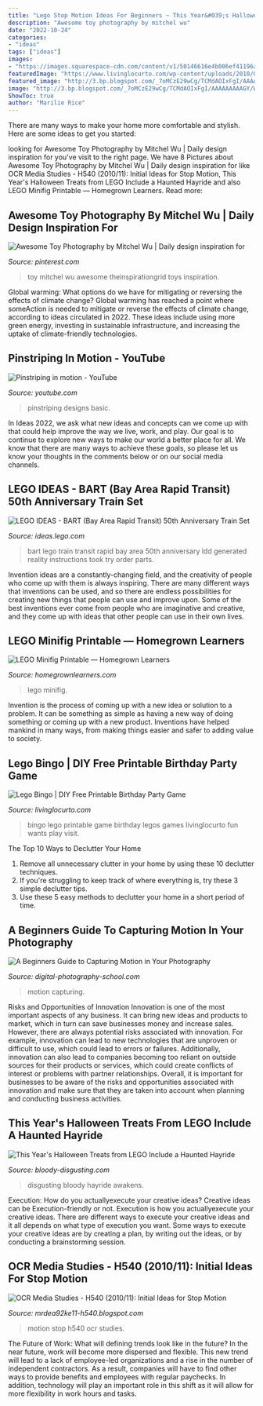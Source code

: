 ```yaml
---
title: "Lego Stop Motion Ideas For Beginners ~ This Year&#039;s Halloween Treats From Lego Include A Haunted Hayride"
description: "Awesome toy photography by mitchel wu"
date: "2022-10-24"
categories:
- "ideas"
tags: ["ideas"]
images:
- "https://images.squarespace-cdn.com/content/v1/50146616e4b006ef41196ac6/1491249608073-2U772U4JDDS93I6WMVPH/ke17ZwdGBToddI8pDm48kEa3hBrmI6NEioiTSZrCJp1Zw-zPPgdn4jUwVcJE1ZvWEtT5uBSRWt4vQZAgTJucoTqqXjS3CfNDSuuf31e0tVGh5dtaPSvvLQ3Ocsz4jK7wcmabz8CP-YpyYY3fFQi9sDqWIIaSPh2v08GbKqpiV54/image-asset.png"
featuredImage: "https://www.livinglocurto.com/wp-content/uploads/2010/07/Lego-Bingo-Game-Free-Printable-Party-Idea.png"
featured_image: "http://3.bp.blogspot.com/_7oMCzE29wCg/TCMdAOIxFgI/AAAAAAAAAGY/WZj1eugewGE/s1600/DSCF1204.JPG"
image: "http://3.bp.blogspot.com/_7oMCzE29wCg/TCMdAOIxFgI/AAAAAAAAAGY/WZj1eugewGE/s1600/DSCF1204.JPG"
ShowToc: true
author: "Marilie Rice"
---
```



There are many ways to make your home more comfortable and stylish. Here are some ideas to get you started: 

	

		
looking for Awesome Toy Photography by Mitchel Wu | Daily design inspiration for you've visit to the right page. We have 8 Pictures about Awesome Toy Photography by Mitchel Wu | Daily design inspiration for like OCR Media Studies - H540 (2010/11): Initial Ideas for Stop Motion, This Year&#039;s Halloween Treats from LEGO Include a Haunted Hayride and also LEGO Minifig Printable — Homegrown Learners. Read more:
		
    
## Awesome Toy Photography By Mitchel Wu | Daily Design Inspiration For

<img loading=lazy src="https://i.pinimg.com/originals/a2/ac/a1/a2aca1674b01d1ab3512d79fda0131a0.jpg" onerror="this.onerror=null;this.src='https://tse1.mm.bing.net/th?id=OIP.WO71mhqBfRYkvOSk3J9ZDAHaFU&amp;pid=15.1';" alt="Awesome Toy Photography by Mitchel Wu | Daily design inspiration for">

_Source: pinterest.com_

>toy mitchel wu awesome theinspirationgrid toys inspiration. 

	

Global warming: What options do we have for mitigating or reversing the effects of climate change?
Global warming has reached a point where someAction is needed to mitigate or reverse the effects of climate change, according to ideas circulated in 2022. These ideas include using more green energy, investing in sustainable infrastructure, and increasing the uptake of climate-friendly technologies.

    
## Pinstriping In Motion - YouTube

<img loading=lazy src="https://i.ytimg.com/vi/9yXzcL7FAqg/hqdefault.jpg" onerror="this.onerror=null;this.src='https://tse2.mm.bing.net/th?id=OIP.hbC5BhBCeEuTyUPN1ZIjxAHaFh&amp;pid=15.1';" alt="Pinstriping in motion - YouTube">

_Source: youtube.com_

>pinstriping designs basic. 

	

In Ideas 2022, we ask what new ideas and concepts can we come up with that could help improve the way we live, work, and play. Our goal is to continue to explore new ways to make our world a better place for all. We know that there are many ways to achieve these goals, so please let us know your thoughts in the comments below or on our social media channels.

    
## LEGO IDEAS - BART (Bay Area Rapid Transit) 50th Anniversary Train Set

<img loading=lazy src="https://ideascdn.lego.com/media/generate/lego_ci/a880d09c-b56b-4624-a904-9174928160a7/resize:1600:900" onerror="this.onerror=null;this.src='https://tse1.mm.bing.net/th?id=OIP.pC9w1Evf2rX2RScBKCWb8gHaNH&amp;pid=15.1';" alt="LEGO IDEAS - BART (Bay Area Rapid Transit) 50th Anniversary Train Set">

_Source: ideas.lego.com_

>bart lego train transit rapid bay area 50th anniversary ldd generated reality instructions took try order parts. 

	

Invention ideas are a constantly-changing field, and the creativity of people who come up with them is always inspiring. There are many different ways that inventions can be used, and so there are endless possibilities for creating new things that people can use and improve upon. Some of the best inventions ever come from people who are imaginative and creative, and they come up with ideas that other people can use in their own lives.

    
## LEGO Minifig Printable — Homegrown Learners

<img loading=lazy src="https://images.squarespace-cdn.com/content/v1/50146616e4b006ef41196ac6/1491249608073-2U772U4JDDS93I6WMVPH/ke17ZwdGBToddI8pDm48kEa3hBrmI6NEioiTSZrCJp1Zw-zPPgdn4jUwVcJE1ZvWEtT5uBSRWt4vQZAgTJucoTqqXjS3CfNDSuuf31e0tVGh5dtaPSvvLQ3Ocsz4jK7wcmabz8CP-YpyYY3fFQi9sDqWIIaSPh2v08GbKqpiV54/image-asset.png" onerror="this.onerror=null;this.src='https://tse3.mm.bing.net/th?id=OIP.Xhx-pnH98Mz1GnDYNU6IhgHaKb&amp;pid=15.1';" alt="LEGO Minifig Printable — Homegrown Learners">

_Source: homegrownlearners.com_

>lego minifig. 

	

Invention is the process of coming up with a new idea or solution to a problem. It can be something as simple as having a new way of doing something or coming up with a new product. Inventions have helped mankind in many ways, from making things easier and safer to adding value to society.

    
## Lego Bingo | DIY Free Printable Birthday Party Game

<img loading=lazy src="https://www.livinglocurto.com/wp-content/uploads/2010/07/Lego-Bingo-Game-Free-Printable-Party-Idea.png" onerror="this.onerror=null;this.src='https://tse4.mm.bing.net/th?id=OIP.ucGyHvWnzD_bJ-YdBJWaqgAAAA&amp;pid=15.1';" alt="Lego Bingo | DIY Free Printable Birthday Party Game">

_Source: livinglocurto.com_

>bingo lego printable game birthday legos games livinglocurto fun wants play visit. 

	

The Top 10 Ways to Declutter Your Home
1. Remove all unnecessary clutter in your home by using these 10 declutter techniques.
2. If you're struggling to keep track of where everything is, try these 3 simple declutter tips.
3. Use these 5 easy methods to declutter your home in a short period of time.

    
## A Beginners Guide To Capturing Motion In Your Photography

<img loading=lazy src="https://i1.wp.com/digital-photography-school.com/wp-content/uploads/2008/11/motion-photography.jpg?fit=600%2C400&amp;ssl=1" onerror="this.onerror=null;this.src='https://tse3.mm.bing.net/th?id=OIP.unw5MvGWruw77GDz-gM-1QHaE8&amp;pid=15.1';" alt="A Beginners Guide to Capturing Motion in Your Photography">

_Source: digital-photography-school.com_

>motion capturing. 

	

Risks and Opportunities of Innovation
Innovation is one of the most important aspects of any business. It can bring new ideas and products to market, which in turn can save businesses money and increase sales. However, there are always potential risks associated with innovation. For example, innovation can lead to new technologies that are unproven or difficult to use, which could lead to errors or failures. Additionally, innovation can also lead to companies becoming too reliant on outside sources for their products or services, which could create conflicts of interest or problems with partner relationships. Overall, it is important for businesses to be aware of the risks and opportunities associated with innovation and make sure that they are taken into account when planning and conducting business activities.

    
## This Year&#039;s Halloween Treats From LEGO Include A Haunted Hayride

<img loading=lazy src="https://i1.wp.com/bloody-disgusting.com/wp-content/uploads/2020/07/lego-halloween-2020.png?resize=1000%2C600&amp;ssl=1" onerror="this.onerror=null;this.src='https://tse3.mm.bing.net/th?id=OIP.OgT0wbByZ_uTmkg1Hb-NVwHaEc&amp;pid=15.1';" alt="This Year&#039;s Halloween Treats from LEGO Include a Haunted Hayride">

_Source: bloody-disgusting.com_

>disgusting bloody hayride awakens. 

	

Execution: How do you actuallyexecute your creative ideas?
Creative ideas can be Execution-friendly or not. Execution is how you actuallyexecute your creative ideas. There are different ways to execute your creative ideas and it all depends on what type of execution you want. Some ways to execute your creative ideas are by creating a plan, by writing out the ideas, or by conducting a brainstorming session.

    
## OCR Media Studies - H540 (2010/11): Initial Ideas For Stop Motion

<img loading=lazy src="http://3.bp.blogspot.com/_7oMCzE29wCg/TCMdAOIxFgI/AAAAAAAAAGY/WZj1eugewGE/s1600/DSCF1204.JPG" onerror="this.onerror=null;this.src='https://tse4.mm.bing.net/th?id=OIP.NQuCftn-KkD4YpeKpNqlRgHaFj&amp;pid=15.1';" alt="OCR Media Studies - H540 (2010/11): Initial Ideas for Stop Motion">

_Source: mrdea92ke11-h540.blogspot.com_

>motion stop h540 ocr studies. 

	

The Future of Work: What will defining trends look like in the future?
In the near future, work will become more dispersed and flexible. This new trend will lead to a lack of employee-led organizations and a rise in the number of independent contractors. As a result, companies will have to find other ways to provide benefits and employees with regular paychecks. In addition, technology will play an important role in this shift as it will allow for more flexibility in work hours and tasks.

